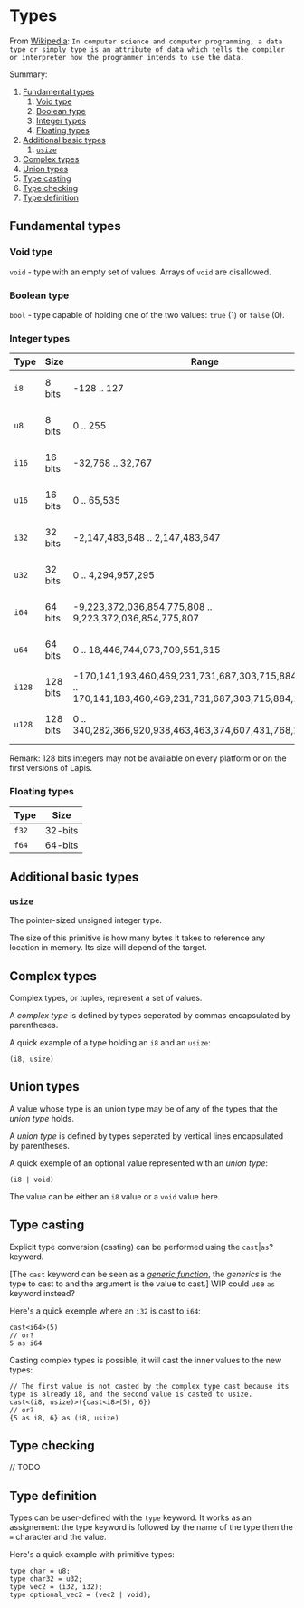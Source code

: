 # Types

From [Wikipedia](https://en.wikipedia.org/wiki/Data_type): `In computer science and computer programming, a data type or simply type is an attribute of data which tells the compiler or interpreter how the programmer intends to use the data.`

Summary:

 1. [Fundamental types](#fundamental-types)
     1. [Void type](#void-type)
     2. [Boolean type](#boolean-type)
     3. [Integer types](#integer-types)
     4. [Floating types](#floating-types)
 2. [Additional basic types](#additional-basic-types)
     1. [`usize`](#`usize`)
 3. [Complex types](#complex-types)
 4. [Union types](#union-types)
 5. [Type casting](#type-casting)
 6. [Type checking](#type-checking)
 7. [Type definition](#type-definition)

## Fundamental types

### Void type

`void` - type with an empty set of values. Arrays of `void` are disallowed.

### Boolean type

`bool` - type capable of holding one of the two values: `true` (1) or `false` (0).

### Integer types

|  Type  |  Size    |  Range                                                                                                      |  Meaning                  |
|--------|----------|-------------------------------------------------------------------------------------------------------------|---------------------------|
| `i8`   | 8 bits   | -128 .. 127                                                                                                 | 8-bits signed integer     |
| `u8`   | 8 bits   | 0 .. 255                                                                                                    | 8-bits unsigned integer   |
| `i16`  | 16 bits  | -32,768 .. 32,767                                                                                           | 16-bits signed integer    |
| `u16`  | 16 bits  | 0 .. 65,535                                                                                                 | 16-bits unsigned integer  |
| `i32`  | 32 bits  | -2,147,483,648 .. 2,147,483,647                                                                             | 32-bits signed integer    |
| `u32`  | 32 bits  | 0 .. 4,294,957,295                                                                                          | 32-bits unsigned integer  |
| `i64`  | 64 bits  | -9,223,372,036,854,775,808 .. 9,223,372,036,854,775,807                                                     | 64-bits signed integer    |
| `u64`  | 64 bits  | 0 .. 18,446,744,073,709,551,615                                                                             | 64-bits unsigned integer  |
| `i128` | 128 bits | -170,141,193,460,469,231,731,687,303,715,884,105,728 .. 170,141,183,460,469,231,731,687,303,715,884,105,727 | 128-bits signed integer   |
| `u128` | 128 bits | 0 .. 340,282,366,920,938,463,463,374,607,431,768,211,455                                                    | 128-bits unsigned integer |

Remark: 128 bits integers may not be available on every platform or on the first versions of Lapis.

### Floating types

|  Type  |  Size   |
|--------|---------|
| `f32`  | 32-bits |
| `f64`  | 64-bits |

## Additional basic types

### `usize`

The pointer-sized unsigned integer type.

The size of this primitive is how many bytes it takes to reference any location in memory. Its size will depend of the target.

## Complex types

Complex types, or tuples, represent a set of values.

A *complex type* is defined by types seperated by commas encapsulated by parentheses.

A quick example of a type holding an `i8` and an `usize`:
```lapis
(i8, usize)
```

## Union types

A value whose type is an union type may be of any of the types that the *union type* holds.

A *union type* is defined by types seperated by vertical lines encapsulated by parentheses.

A quick exemple of an optional value represented with an *union type*:

```lapis
(i8 | void)
```

The value can be either an `i8` value or a `void` value here.

## Type casting

Explicit type conversion (casting) can be performed using the `cast`|`as`? keyword.

[The `cast` keyword can be seen as a *[generic function](items/functions.md#generic-functions)*, the *generics* is the type to cast to and the argument is the value to cast.] WIP could use `as` keyword instead?

Here's a quick exemple where an `i32` is cast to `i64`:

```lapis
cast<i64>(5)
// or?
5 as i64
```

Casting complex types is possible, it will cast the inner values to the new types:

```lapis
// The first value is not casted by the complex type cast because its type is already i8, and the second value is casted to usize.
cast<(i8, usize)>({cast<i8>(5), 6})
// or?
{5 as i8, 6} as (i8, usize)
```

## Type checking

// TODO

## Type definition

Types can be user-defined with the `type` keyword.
It works as an assignement: the type keyword is followed by the name of the type then the `=` character and the value.

Here's a quick example with primitive types:

```lapis
type char = u8;
type char32 = u32;
type vec2 = (i32, i32);
type optional_vec2 = (vec2 | void);
```
